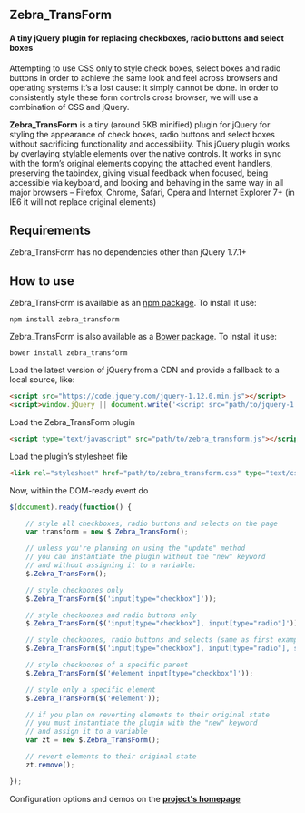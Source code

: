 ## Zebra_TransForm

#### A tiny jQuery plugin for replacing checkboxes, radio buttons and select boxes

Attempting to use CSS only to style check boxes, select boxes and radio buttons in order to achieve the same look and feel across browsers and operating systems it’s a lost cause: it simply cannot be done. In order to consistently style these form controls cross browser, we will use a combination of CSS and jQuery.

**Zebra_TransForm** is a tiny (around 5KB minified) plugin for jQuery for styling the appearance of check boxes, radio buttons and select boxes without sacrificing functionality and accessibility. This jQuery plugin works by overlaying stylable elements over the native controls. It works in sync with the form’s original elements copying the attached event handlers, preserving the tabindex, giving visual feedback when focused, being accessible via keyboard, and looking and behaving in the same way in all major browsers – Firefox, Chrome, Safari, Opera and Internet Explorer 7+ (in IE6 it will not replace original elements)

## Requirements

Zebra_TransForm has no dependencies other than jQuery 1.7.1+

## How to use

Zebra_TransForm is available as an [npm package](https://www.npmjs.com/package/zebra_transform). To install it use:

```
npm install zebra_transform
```

Zebra_TransForm is also available as a [Bower package](http://bower.io/). To install it use:

```
bower install zebra_transform
```

Load the latest version of jQuery from a CDN and provide a fallback to a local source, like:

```html
<script src="https://code.jquery.com/jquery-1.12.0.min.js"></script>
<script>window.jQuery || document.write('<script src="path/to/jquery-1.12.0.js"><\/script>')</script>
```

Load the Zebra_TransForm plugin

```html
<script type="text/javascript" src="path/to/zebra_transform.js"></script>
```

Load the plugin’s stylesheet file

```html
<link rel="stylesheet" href="path/to/zebra_transform.css" type="text/css">
```

Now, within the DOM-ready event do

```javascript
$(document).ready(function() {

    // style all checkboxes, radio buttons and selects on the page
    var transform = new $.Zebra_TransForm();

    // unless you're planning on using the "update" method
    // you can instantiate the plugin without the "new" keyword
    // and without assigning it to a variable:
    $.Zebra_TransForm();

    // style checkboxes only
    $.Zebra_TransForm($('input[type="checkbox"]'));

    // style checkboxes and radio buttons only
    $.Zebra_TransForm($('input[type="checkbox"], input[type="radio"]'));

    // style checkboxes, radio buttons and selects (same as first example)
    $.Zebra_TransForm($('input[type="checkbox"], input[type="radio"], select'));

    // style checkboxes of a specific parent
    $.Zebra_TransForm($('#element input[type="checkbox"]'));

    // style only a specific element
    $.Zebra_TransForm($('#element'));

    // if you plan on reverting elements to their original state
    // you must instantiate the plugin with the "new" keyword
    // and assign it to a variable
    var zt = new $.Zebra_TransForm();

    // revert elements to their original state
    zt.remove();

});
```

Configuration options and demos on the **[project's homepage](http://stefangabos.ro/jquery/zebra-transform/)**

